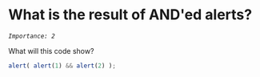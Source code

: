 # What is the result of AND'ed alerts?
_`Importance: 2`_

What will this code show?

```js
alert( alert(1) && alert(2) );
```

